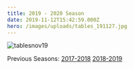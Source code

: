```yaml
---
title: 2019 - 2020 Season
date: 2019-11-12T15:42:59.000Z
hero: /images/uploads/tables_191127.jpg
---
```

![](/images/uploads/tablesnov19.jpg "tablesnov19")

Previous Seasons: [2017-2018](/tables/season-2017-2018) [2018-2019](/tables/season-2018-2019)

